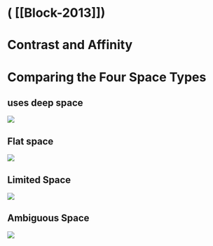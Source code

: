 # ( [[Block-2013]])


Contrast and Affinity
=====================


Comparing the Four Space Types
==============================

 uses deep space
----------------

![](https://i.imgur.com/rqyrRo7.png)

  

Flat space
----------

![](https://i.imgur.com/phqwSGN.png)

  

Limited Space
-------------

![](https://i.imgur.com/PGMTyh6.png)  

  

Ambiguous Space
---------------

![](https://i.imgur.com/0kQ19f2.png)



